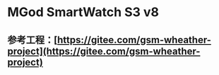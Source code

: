 # MGod SmartWatch S3 v8

## 参考工程：[https://gitee.com/gsm-wheather-project](https://gitee.com/gsm-wheather-project)
